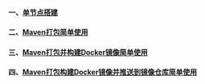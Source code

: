 #### 一、[单节点搭建][1]
#### 二、[Maven打包简单使用][2]
#### 三、[Maven打包并构建Docker镜像简单使用][3]
#### 四、[Maven打包构建Docker镜像并推送到镜像仓库简单使用][4]

[1]: https://github.com/firechiang/kubernetes-study/blob/master/jenkins/docs/install.md
[2]: https://github.com/firechiang/kubernetes-study/blob/master/jenkins/docs/maven-single-project-package.md
[3]: https://github.com/firechiang/kubernetes-study/blob/master/jenkins/docs/maven-single-project-docker.md
[4]: https://github.com/firechiang/kubernetes-study/blob/master/jenkins/docs/maven-single-project-dockerpush.md

